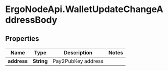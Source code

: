# ErgoNodeApi.WalletUpdateChangeAddressBody

## Properties

Name | Type | Description | Notes
------------ | ------------- | ------------- | -------------
**address** | **String** | Pay2PubKey address | 


